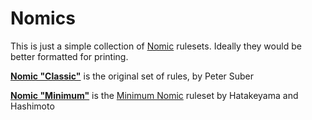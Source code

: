 # Nomics

This is just a simple collection of [Nomic](https://en.wikipedia.org/wiki/Nomic) rulesets.  Ideally they would be better formatted for printing.

**[Nomic "Classic"](https://github.com/smurp/nomics/blob/master/nomic_classic.pdf)** is the original set of rules, by Peter Suber

**[Nomic "Minimum"](https://github.com/smurp/nomics/blob/master/nomic_minimum.pdf)** is the [Minimum Nomic](https://www.researchgate.net/publication/41223126) ruleset by Hatakeyama and Hashimoto
